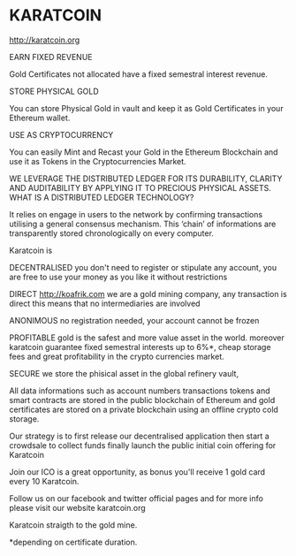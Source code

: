 # KARATCOIN

http://karatcoin.org

EARN FIXED REVENUE

Gold Certificates not allocated have a fixed semestral interest revenue.

STORE PHYSICAL GOLD

You can store Physical Gold in vault and keep it as Gold Certificates in your Ethereum wallet.

USE AS CRYPTOCURRENCY

You can easily Mint and Recast your Gold in the Ethereum Blockchain and use it as Tokens in the Cryptocurrencies Market.

WE LEVERAGE THE DISTRIBUTED LEDGER FOR ITS DURABILITY, 
CLARITY AND AUDITABILITY BY APPLYING IT TO PRECIOUS PHYSICAL ASSETS.
WHAT IS A DISTRIBUTED LEDGER TECHNOLOGY?

It relies on engage in users to the network by confirming transactions utilising a general consensus mechanism. This ‘chain’ of informations are transparently stored chronologically on every computer.

Karatcoin is 

DECENTRALISED 
you don't need to register 
or stipulate any account, 
you are free to use your money 
as you like it 
without restrictions

DIRECT 
http://koafrik.com
we are a gold mining company, 
any transaction is direct 
this means that 
no intermediaries are involved

ANONIMOUS 
no registration needed, 
your account cannot be frozen

PROFITABLE 
gold is the safest 
and more value asset 
in the world. 
moreover karatcoin guarantee 
fixed semestral interests up to 6%*, 
cheap storage fees 
and great profitability 
in the crypto currencies market.

SECURE 
we store the phisical asset 
in the global refinery vault, 

All data informations such as account numbers transactions tokens and smart contracts are stored in the public blockchain of Ethereum and gold certificates are stored on a private blockchain using an offline crypto cold storage.

Our strategy is to first release our decentralised application then start a crowdsale to collect funds finally launch the public initial coin offering for Karatcoin

Join our ICO is a great opportunity, as bonus you'll receive 1 gold card every 10 Karatcoin.

Follow us on our facebook and twitter official pages
and for more info please visit our website karatcoin.org

Karatcoin straigth to the gold mine.

*depending on certificate duration.
